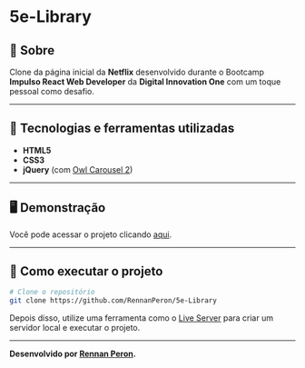 # 5e-Library
## 📖 Sobre   
Clone da página inicial da **Netflix** desenvolvido durante o Bootcamp **Impulso React Web Developer** da **Digital Innovation One** com um toque pessoal como desafio.

---

## 🚀 Tecnologias e ferramentas utilizadas
- **HTML5**
- **CSS3**
- **jQuery** (com [Owl Carousel 2](https://owlcarousel2.github.io/OwlCarousel2/))

---

## 🖥️ Demonstração

Você pode acessar o projeto clicando [aqui](https://rennanperon.github.io/5e-Library/).

---

## 🔧 Como executar o projeto

```bash
# Clone o repositório
git clone https://github.com/RennanPeron/5e-Library

```
Depois disso, utilize uma ferramenta como o [Live Server](https://marketplace.visualstudio.com/items?itemName=ritwickdey.LiveServer) para criar um servidor local e executar o projeto.

---
**Desenvolvido por [Rennan Peron](https://github.com/RennanPeron).**
